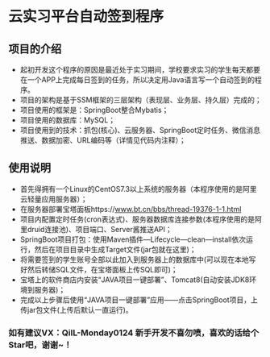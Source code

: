 # 云实习平台自动签到程序

## 项目的介绍
  * 起初开发这个程序的原因是最近处于实习期间，学校要求实习的学生每天都要在一个APP上完成每日签到的任务，所以决定用Java语言写一个自动签到的程序。
  * 项目的架构是基于SSM框架的三层架构（表现层、业务层、持久层）完成的；
  * 项目使用的框架是：SpringBoot整合Mybatis；
  * 项目使用的数据库：MySQL；
  * 项目使用到的技术：抓包(核心)、云服务器、SpringBoot定时任务、微信消息推送、数据加密、URL编码等（详情见代码内注释）；
  
## 使用说明
  * 首先得拥有一个Linux的CentOS7.3以上系统的服务器（本程序使用的是阿里云轻量应用服务器）；
  * 在服务器部署宝塔面板https://www.bt.cn/bbs/thread-19376-1-1.html
  * 项目内配置定时任务(cron表达式)、服务器数据库连接参数(本程序使用的是阿里druid连接池)、项目端口、Server酱推送API；
  * SpringBoot项目打包：使用Maven插件—Lifecycle—clean—install依次运行，然后在项目目录中生成Target文件(jar包就在这里)；
  * 将需要签到的学生账号全部以此加入到服务器上的数据库中(可以现在本地写好然后转储SQL文件，在宝塔面板上传SQL即可)；
  * 宝塔上的软件商店内安装“JAVA项目一键部署”、Tomcat8(自动安装JDK8环境到服务器)；
  * 完成以上步骤后使用“JAVA项目一键部署”应用——点击SpringBoot项目，上传jar包文件(上传后默认一直运行)。
  

### 如有建议VX：QilL-Monday0124 新手开发不喜勿喷，喜欢的话给个Star吧，谢谢~！
